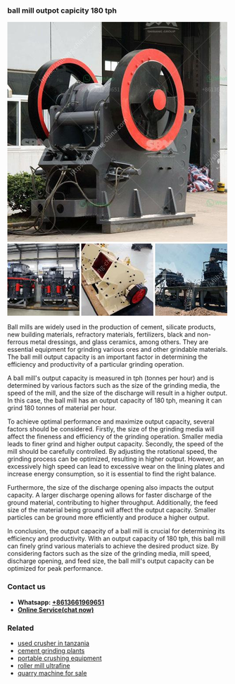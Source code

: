 <h3>ball mill outpot capicity 180 tph</h3><img src='1708497243.jpg' alt=''><p>Ball mills are widely used in the production of cement, silicate products, new building materials, refractory materials, fertilizers, black and non-ferrous metal dressings, and glass ceramics, among others. They are essential equipment for grinding various ores and other grindable materials. The ball mill output capacity is an important factor in determining the efficiency and productivity of a particular grinding operation.</p><p>A ball mill's output capacity is measured in tph (tonnes per hour) and is determined by various factors such as the size of the grinding media, the speed of the mill, and the size of the discharge will result in a higher output. In this case, the ball mill has an output capacity of 180 tph, meaning it can grind 180 tonnes of material per hour.</p><p>To achieve optimal performance and maximize output capacity, several factors should be considered. Firstly, the size of the grinding media will affect the fineness and efficiency of the grinding operation. Smaller media leads to finer grind and higher output capacity. Secondly, the speed of the mill should be carefully controlled. By adjusting the rotational speed, the grinding process can be optimized, resulting in higher output. However, an excessively high speed can lead to excessive wear on the lining plates and increase energy consumption, so it is essential to find the right balance.</p><p>Furthermore, the size of the discharge opening also impacts the output capacity. A larger discharge opening allows for faster discharge of the ground material, contributing to higher throughput. Additionally, the feed size of the material being ground will affect the output capacity. Smaller particles can be ground more efficiently and produce a higher output.</p><p>In conclusion, the output capacity of a ball mill is crucial for determining its efficiency and productivity. With an output capacity of 180 tph, this ball mill can finely grind various materials to achieve the desired product size. By considering factors such as the size of the grinding media, mill speed, discharge opening, and feed size, the ball mill's output capacity can be optimized for peak performance.</p><h3>Contact us</h3><ul><li><strong>Whatsapp:&nbsp;<a href="https://wa.me/8613661969651">+8613661969651</a></strong></li><li><a href="https://swt.shibang-china.com/?git&amp;zhl&amp;ball mill outpot capicity 180 tph"><strong>Online Service(chat now)</strong></a></li></ul><h3>Related</h3><ul><li><a href='used crusher in tanzania.md'>used crusher in tanzania</a></li><li><a href='cement grinding plants.md'>cement grinding plants</a></li><li><a href='portable crushing equipment.md'>portable crushing equipment</a></li><li><a href='roller mill ultrafine.md'>roller mill ultrafine</a></li><li><a href='quarry machine for sale.md'>quarry machine for sale</a></li></ul>